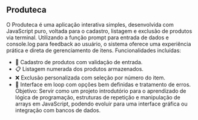 ## Produteca

O Produteca é uma aplicação interativa simples, desenvolvida com JavaScript puro, voltada para o cadastro, listagem e exclusão de produtos via terminal. Utilizando a função prompt para entrada de dados e console.log para feedback ao usuário, o sistema oferece uma experiência prática e direta de gerenciamento de itens.
Funcionalidades incluídas:
- 📌 Cadastro de produtos com validação de entrada.
- 📋 Listagem numerada dos produtos armazenados.
- ❌ Exclusão personalizada com seleção por número do item.
- 🔁 Interface em loop com opções bem definidas e tratamento de erros.
Objetivo:
Servir como um projeto introdutório para o aprendizado de lógica de programação, estruturas de repetição e manipulação de arrays em JavaScript, podendo evoluir para uma interface gráfica ou integração com bancos de dados.


